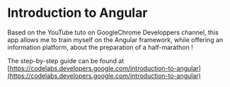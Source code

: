 # Introduction to Angular

Based on the YouTube tuto on GoogleChrome Developpers channel,
this app allows me to train myself on the Angular framework, while offering an information platform, about the preparation of a half-marathon !



The step-by-step guide can be found at [https://codelabs.developers.google.com/introduction-to-angular](https://codelabs.developers.google.com/introduction-to-angular)